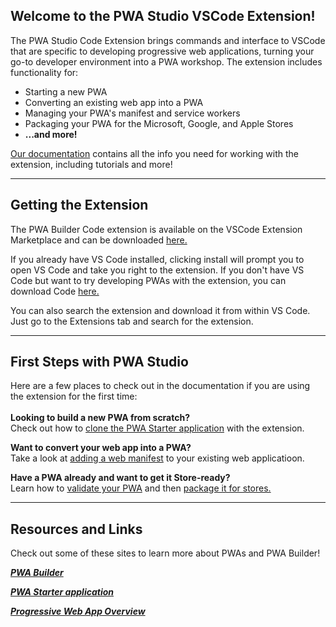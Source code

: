 ## Welcome to the PWA Studio VSCode Extension!

The PWA Studio Code Extension brings commands and interface to VSCode that are specific to developing progressive web applications, turning your go-to developer environment into a PWA workshop. The extension includes functionality for:

* Starting a new PWA
* Converting an existing web app into a PWA
* Managing your PWA's manifest and service workers
* Packaging your PWA for the Microsoft, Google, and Apple Stores
* **...and more!**

[Our documentation](https://github.com/pwa-builder/pwabuilder-vscode/wiki) contains all the info you need for working with the extension, including tutorials and more!

---

## Getting the Extension
The PWA Builder Code extension is available on the VSCode Extension Marketplace and can be downloaded [here.](https://marketplace.visualstudio.com/items?itemName=PWABuilder.pwa-studio)

If you already have VS Code installed, clicking install will prompt you to open VS Code and take you right to the extension. If you don't have VS Code but want to try developing PWAs with the extension, you can download Code [here.](https://code.visualstudio.com/)

You can also search the extension and download it from within VS Code. Just go to the Extensions tab and search for the extension.

---

## First Steps with PWA Studio
Here are a few places to check out in the documentation if you are using the extension for the first time:
<br>
<br>
**Looking to build a new PWA from scratch?**
<br>
Check out how to [clone the PWA Starter application](https://github.com/pwa-builder/pwabuilder-vscode/wiki/Start-building-a-new-PWA) with the extension.

**Want to convert your web app into a PWA?**
<br>
Take a look at [adding a web manifest](https://github.com/pwa-builder/pwabuilder-vscode/wiki/Make-a-Web-App-a-Progressive-Web-App) to your existing web applicatioon.

**Have a PWA already and want to get it Store-ready?**
<br>
Learn how to [validate your PWA](https://github.com/pwa-builder/pwabuilder-vscode/wiki/Validate-your-PWA) and then [package it for stores.](https://github.com/pwa-builder/pwabuilder-vscode/wiki/Package-your-PWA-for-the-app-stores!)

---

## Resources and Links
Check out some of these sites to learn more about PWAs and PWA Builder!

[***PWA Builder***](https://www.pwabuilder.com/)

[***PWA Starter application***](https://github.com/pwa-builder/pwa-starter)

[***Progressive Web App Overview***](https://docs.microsoft.com/en-us/microsoft-edge/progressive-web-apps-chromium/)
